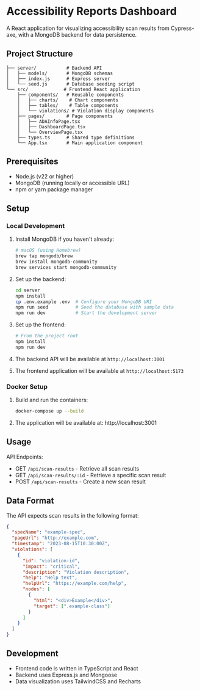 # Accessibility Reports Dashboard

A React application for visualizing accessibility scan results from Cypress-axe, with a MongoDB backend for data persistence.

## Project Structure

```
├── server/           # Backend API
│   ├── models/       # MongoDB schemas
│   ├── index.js      # Express server
│   └── seed.js       # Database seeding script
└── src/             # Frontend React application
    ├── components/   # Reusable components
    │   ├── charts/    # Chart components
    │   ├── tables/    # Table components
    │   └── violations/ # Violation display components
    ├── pages/        # Page components
    │   ├── ADAInfoPage.tsx
    │   ├── DashboardPage.tsx
    │   └── OverviewPage.tsx
    ├── types.ts      # Shared type definitions
    └── App.tsx       # Main application component
```

## Prerequisites

- Node.js (v22 or higher)
- MongoDB (running locally or accessible URL)
- npm or yarn package manager

## Setup

### Local Development
1. Install MongoDB if you haven't already:
   ```bash
   # macOS (using Homebrew)
   brew tap mongodb/brew
   brew install mongodb-community
   brew services start mongodb-community
   ```

2. Set up the backend:
   ```bash
   cd server
   npm install
   cp .env.example .env  # Configure your MongoDB URI
   npm run seed          # Seed the database with sample data
   npm run dev           # Start the development server
   ```

3. Set up the frontend:
   ```bash
   # From the project root
   npm install
   npm run dev
   ```

4. The backend API will be available at `http://localhost:3001`
5. The frontend application will be available at `http://localhost:5173`

### Docker Setup
1. Build and run the containers:
   ```bash
   docker-compose up --build
   ```

2. The application will be available at: http://localhost:3001

## Usage
API Endpoints:
   - GET `/api/scan-results` - Retrieve all scan results
   - GET `/api/scan-results/:id` - Retrieve a specific scan result
   - POST `/api/scan-results` - Create a new scan result

## Data Format

The API expects scan results in the following format:

```json
{
  "specName": "example-spec",
  "pageUrl": "http://example.com",
  "timestamp": "2023-08-15T10:30:00Z",
  "violations": [
    {
      "id": "violation-id",
      "impact": "critical",
      "description": "Violation description",
      "help": "Help text",
      "helpUrl": "https://example.com/help",
      "nodes": [
        {
          "html": "<div>Example</div>",
          "target": [".example-class"]
        }
      ]
    }
  ]
}
```

## Development

- Frontend code is written in TypeScript and React
- Backend uses Express.js and Mongoose
- Data visualization uses TailwindCSS and Recharts
